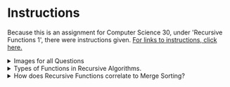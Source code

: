 # Instructions 

Because this is an assignment for Computer Science 30, under 'Recursive Functions 1', there were instructions given. 
[For links to instructions, click here.](https://drive.google.com/file/d/1C2XJAM7lkqgYKahZSKwaLSoCflPb4290/view?pli=1)

<details>
<summary>Images for all Questions</summary>

# This is here.
</details>

<details>
<summary>Types of Functions in Recursive Algorithms.</summary>
<details>
    <summary>Factorial</summary>
    - meow
</details>
<details>
    <summary>Fibbonacci</summary>
    - meow
</details>
<details>
    <summary>Fibbonacci Sum</summary>
    - meow
</details>
<details>
    <summary>Fractal Iteration</summary>
    - meow
</details>
</details>

<details>
<summary>How does Recursive Functions correlate to Merge Sorting?</summary>
- :shrug: its being added later why are u looking rn lmao
</details>